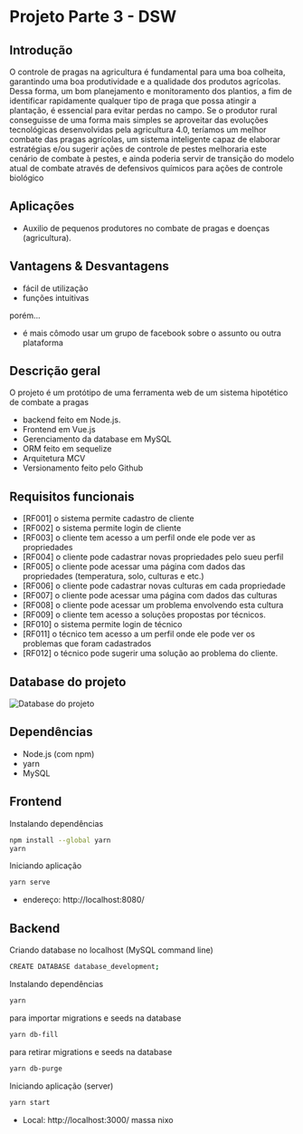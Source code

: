 # Projeto Parte 3 - DSW


## Introdução

O controle de pragas na agricultura é fundamental para uma boa colheita, garantindo uma boa produtividade e a qualidade dos produtos agrícolas. Dessa forma, um bom planejamento e monitoramento dos plantios, a fim de identificar rapidamente qualquer tipo de praga que possa atingir a plantação, é essencial para evitar perdas no campo.
Se o produtor rural conseguisse de uma forma mais simples se aproveitar das evoluções tecnológicas desenvolvidas pela agricultura 4.0, teríamos um melhor combate das pragas agrícolas, um sistema inteligente capaz de elaborar estratégias e/ou sugerir ações de controle de pestes melhoraria este cenário de combate à pestes, e ainda poderia servir de transição do modelo atual de combate através de defensivos químicos para ações de controle biológico

## Aplicações
- Auxilio de pequenos produtores no combate de pragas e doenças (agricultura).

## Vantagens & Desvantagens

- fácil de utilização
- funções intuitivas

porém...

- é mais cômodo usar um grupo de facebook sobre o assunto ou outra plataforma

## Descrição geral

O projeto é um protótipo de uma ferramenta web de um sistema hipotético de combate a pragas

- backend feito em Node.js.
- Frontend em Vue.js
- Gerenciamento da database em MySQL
- ORM feito em sequelize
- Arquitetura MCV
- Versionamento feito pelo Github

## Requisitos funcionais

- [RF001] o sistema permite cadastro de cliente
- [RF002] o sistema permite login de cliente
- [RF003] o cliente tem acesso a um perfil onde ele pode ver as propriedades
- [RF004] o cliente pode cadastrar novas propriedades pelo sueu perfil
- [RF005] o cliente pode acessar uma página com dados das propriedades (temperatura, solo, culturas e etc.)
- [RF006] o cliente pode cadastrar novas culturas em cada propriedade
- [RF007] o cliente pode acessar uma página com dados das culturas 
- [RF008] o cliente pode acessar um problema envolvendo esta cultura
- [RF009] o cliente tem acesso a soluções propostas por técnicos.
- [RF010] o sistema permite login de técnico
- [RF011] o técnico tem acesso a um perfil onde ele pode ver os problemas que foram cadastrados 
- [RF012] o técnico pode sugerir uma solução ao problema do cliente.

 ## Database do projeto
 
 ![Database do projeto](https://github.com/Ary2941/My-project-1/assets/155399987/32a3902d-29d2-4be2-b663-37fdb82a1fcd)

## Dependências
- Node.js (com npm)
- yarn
- MySQL

## Frontend
Instalando dependências
```bash
npm install --global yarn
yarn
```

Iniciando aplicação
```bash
yarn serve
```
- endereço: http://localhost:8080/

## Backend
Criando database no localhost (MySQL command line)
```bash
CREATE DATABASE database_development;
```
Instalando dependências
```bash
yarn
```
para importar migrations e seeds na database
```bash
yarn db-fill
```
para retirar migrations e seeds na database
```bash
yarn db-purge
```
Iniciando aplicação (server)
```bash
yarn start
```
 - Local:   http://localhost:3000/ 
massa nixo
